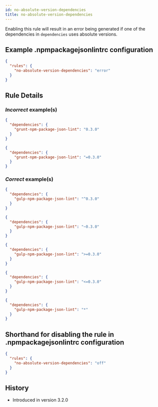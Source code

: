 ```yaml
---
id: no-absolute-version-dependencies
title: no-absolute-version-dependencies
---
```


Enabling this rule will result in an error being generated if one of the dependencies in `dependencies` uses absolute versions.

## Example .npmpackagejsonlintrc configuration

```json
{
  "rules": {
    "no-absolute-version-dependencies": "error"
  }
}
```

## Rule Details

### *Incorrect* example(s)

```json
{
  "dependencies": {
    "grunt-npm-package-json-lint": "0.3.0"
  }
}
```

```json
{
  "dependencies": {
    "grunt-npm-package-json-lint": "=0.3.0"
  }
}
```

### *Correct* example(s)

```json
{
  "dependencies": {
    "gulp-npm-package-json-lint": "^0.3.0"
  }
}
```

```json
{
  "dependencies": {
    "gulp-npm-package-json-lint": "~0.3.0"
  }
}
```

```json
{
  "dependencies": {
    "gulp-npm-package-json-lint": ">=0.3.0"
  }
}
```

```json
{
  "dependencies": {
    "gulp-npm-package-json-lint": "<=0.3.0"
  }
}
```

```json
{
  "dependencies": {
    "gulp-npm-package-json-lint": "*"
  }
}
```

## Shorthand for disabling the rule in .npmpackagejsonlintrc configuration

```json
{
  "rules": {
    "no-absolute-version-dependencies": "off"
  }
}
```

## History

* Introduced in version 3.2.0
